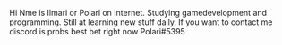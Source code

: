 Hi Nme is Ilmari or Polari on Internet. Studying gamedevelopment and programming. 
Still at learning new stuff daily. 
If  you want to contact me discord is probs best bet right now 
Polari#5395


<!---
polari0/polari0 is a ✨ special ✨ repository because its `README.md` (this file) appears on your GitHub profile.
You can click the Preview link to take a look at your changes.
--->
